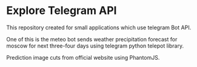 # Explore Telegram API

This repository created for small applications which use telegram Bot API.

One of this is the meteo bot sends weather precipitation forecast for moscow for next three-four days using telegram python telepot library.

Prediction image cuts from official website using PhantomJS.
